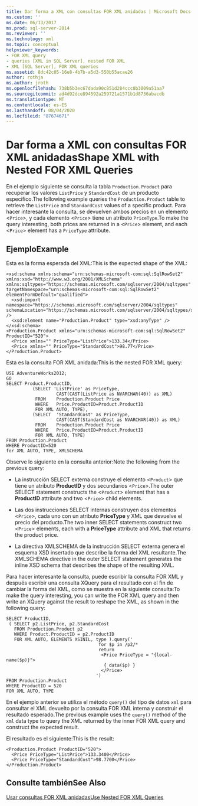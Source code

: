 ```yaml
---
title: Dar forma a XML con consultas FOR XML anidadas | Microsoft Docs
ms.custom: ''
ms.date: 06/13/2017
ms.prod: sql-server-2014
ms.reviewer: ''
ms.technology: xml
ms.topic: conceptual
helpviewer_keywords:
- FOR XML query
- queries [XML in SQL Server], nested FOR XML
- XML [SQL Server], FOR XML queries
ms.assetid: 8dc42c05-16e8-4b7b-a5d3-550b55acae26
author: rothja
ms.author: jroth
ms.openlocfilehash: 738b5b3ec67dada90c851d284ccc8b3009a51aa7
ms.sourcegitcommit: ad4d92dce894592a259721a1571b1d8736abacdb
ms.translationtype: MT
ms.contentlocale: es-ES
ms.lasthandoff: 08/04/2020
ms.locfileid: "87674671"
---
```

# <a name="shape-xml-with-nested-for-xml-queries"></a><span data-ttu-id="83176-102">Dar forma a XML con consultas FOR XML anidadas</span><span class="sxs-lookup"><span data-stu-id="83176-102">Shape XML with Nested FOR XML Queries</span></span>
  <span data-ttu-id="83176-103">En el ejemplo siguiente se consulta la tabla `Production.Product` para recuperar los valores `ListPrice` y `StandardCost` de un producto específico.</span><span class="sxs-lookup"><span data-stu-id="83176-103">The following example queries the `Production.Product` table to retrieve the `ListPrice` and `StandardCost` values of a specific product.</span></span> <span data-ttu-id="83176-104">Para hacer interesante la consulta, se devuelven ambos precios en un elemento <`Price`>, y cada elemento <`Price`> tiene un atributo `PriceType`.</span><span class="sxs-lookup"><span data-stu-id="83176-104">To make the query interesting, both prices are returned in a <`Price`> element, and each <`Price`> element has a `PriceType` attribute.</span></span>  
  
## <a name="example"></a><span data-ttu-id="83176-105">Ejemplo</span><span class="sxs-lookup"><span data-stu-id="83176-105">Example</span></span>  
 <span data-ttu-id="83176-106">Ésta es la forma esperada del XML:</span><span class="sxs-lookup"><span data-stu-id="83176-106">This is the expected shape of the XML:</span></span>  
  
```  
<xsd:schema xmlns:schema="urn:schemas-microsoft-com:sql:SqlRowSet2" xmlns:xsd="http://www.w3.org/2001/XMLSchema" xmlns:sqltypes="https://schemas.microsoft.com/sqlserver/2004/sqltypes" targetNamespace="urn:schemas-microsoft-com:sql:SqlRowSet2" elementFormDefault="qualified">  
  <xsd:import namespace="https://schemas.microsoft.com/sqlserver/2004/sqltypes" schemaLocation="https://schemas.microsoft.com/sqlserver/2004/sqltypes/sqltypes.xsd" />  
  <xsd:element name="Production.Product" type="xsd:anyType" />  
</xsd:schema>  
<Production.Product xmlns="urn:schemas-microsoft-com:sql:SqlRowSet2" ProductID="520">  
  <Price xmlns="" PriceType="ListPrice">133.34</Price>  
  <Price xmlns="" PriceType="StandardCost">98.77</Price>  
</Production.Product>  
```  
  
 <span data-ttu-id="83176-107">Esta es la consulta FOR XML anidada:</span><span class="sxs-lookup"><span data-stu-id="83176-107">This is the nested FOR XML query:</span></span>  
  
```  
USE AdventureWorks2012;  
GO  
SELECT Product.ProductID,   
          (SELECT 'ListPrice' as PriceType,   
                   CAST(CAST(ListPrice as NVARCHAR(40)) as XML)   
           FROM    Production.Product Price   
           WHERE   Price.ProductID=Product.ProductID   
           FOR XML AUTO, TYPE),  
          (SELECT  'StandardCost' as PriceType,   
                   CAST(CAST(StandardCost as NVARCHAR(40)) as XML)   
           FROM    Production.Product Price   
           WHERE   Price.ProductID=Product.ProductID   
           FOR XML AUTO, TYPE)  
FROM Production.Product  
WHERE ProductID=520  
for XML AUTO, TYPE, XMLSCHEMA  
```  
  
 <span data-ttu-id="83176-108">Observe lo siguiente en la consulta anterior:</span><span class="sxs-lookup"><span data-stu-id="83176-108">Note the following from the previous query:</span></span>  
  
-   <span data-ttu-id="83176-109">La instrucción SELECT externa construye el elemento <`Product`> que tiene un atributo **ProductID** y dos secundarios <`Price`>.</span><span class="sxs-lookup"><span data-stu-id="83176-109">The outer SELECT statement constructs the <`Product`> element that has a **ProductID** attribute and two <`Price`> child elements.</span></span>  
  
-   <span data-ttu-id="83176-110">Las dos instrucciones SELECT internas construyen dos elementos <`Price`>, cada uno con un atributo **PriceType** y XML que devuelve el precio del producto.</span><span class="sxs-lookup"><span data-stu-id="83176-110">The two inner SELECT statements construct two <`Price`> elements, each with a **PriceType** attribute and XML that returns the product price.</span></span>  
  
-   <span data-ttu-id="83176-111">La directiva XMLSCHEMA de la instrucción SELECT externa genera el esquema XSD insertado que describe la forma del XML resultante.</span><span class="sxs-lookup"><span data-stu-id="83176-111">The XMLSCHEMA directive in the outer SELECT statement generates the inline XSD schema that describes the shape of the resulting XML.</span></span>  
  
 <span data-ttu-id="83176-112">Para hacer interesante la consulta, puede escribir la consulta FOR XML y después escribir una consulta XQuery para el resultado con el fin de cambiar la forma del XML, como se muestra en la siguiente consulta:</span><span class="sxs-lookup"><span data-stu-id="83176-112">To make the query interesting, you can write the FOR XML query and then write an XQuery against the result to reshape the XML, as shown in the following query:</span></span>  
  
```  
SELECT ProductID,   
 ( SELECT p2.ListPrice, p2.StandardCost  
   FROM Production.Product p2   
   WHERE Product.ProductID = p2.ProductID  
   FOR XML AUTO, ELEMENTS XSINIL, type ).query('  
                                   for $p in /p2/*  
                                   return   
                                    <Price PriceType = "{local-name($p)}">  
                                     { data($p) }  
                                    </Price>  
                                  ')  
FROM Production.Product  
WHERE ProductID = 520  
FOR XML AUTO, TYPE  
```  
  
 <span data-ttu-id="83176-113">En el ejemplo anterior se utiliza el método `query()` del tipo de datos `xml` para consultar el XML devuelto por la consulta FOR XML interna y construir el resultado esperado.</span><span class="sxs-lookup"><span data-stu-id="83176-113">The previous example uses the `query()` method of the `xml` data type to query the XML returned by the inner FOR XML query and construct the expected result.</span></span>  
  
 <span data-ttu-id="83176-114">El resultado es el siguiente:</span><span class="sxs-lookup"><span data-stu-id="83176-114">This is the result:</span></span>  
  
```  
<Production.Product ProductID="520">  
  <Price PriceType="ListPrice">133.3400</Price>  
  <Price PriceType="StandardCost">98.7700</Price>  
</Production.Product>  
```  
  
## <a name="see-also"></a><span data-ttu-id="83176-115">Consulte también</span><span class="sxs-lookup"><span data-stu-id="83176-115">See Also</span></span>  
 [<span data-ttu-id="83176-116">Usar consultas FOR XML anidadas</span><span class="sxs-lookup"><span data-stu-id="83176-116">Use Nested FOR XML Queries</span></span>](use-nested-for-xml-queries.md)  
  
  
